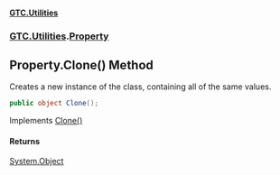 #### [GTC.Utilities](GTC.Utilities.md 'GTC.Utilities')
### [GTC.Utilities](GTC.Utilities.md#GTC.Utilities 'GTC.Utilities').[Property](GTC.Utilities.md#GTC.Utilities.Property 'GTC.Utilities.Property')

## Property.Clone() Method

Creates a new instance of the class, containing all of the same values.

```csharp
public object Clone();
```

Implements [Clone()](https://docs.microsoft.com/en-us/dotnet/api/System.ICloneable.Clone 'System.ICloneable.Clone')

#### Returns
[System.Object](https://docs.microsoft.com/en-us/dotnet/api/System.Object 'System.Object')